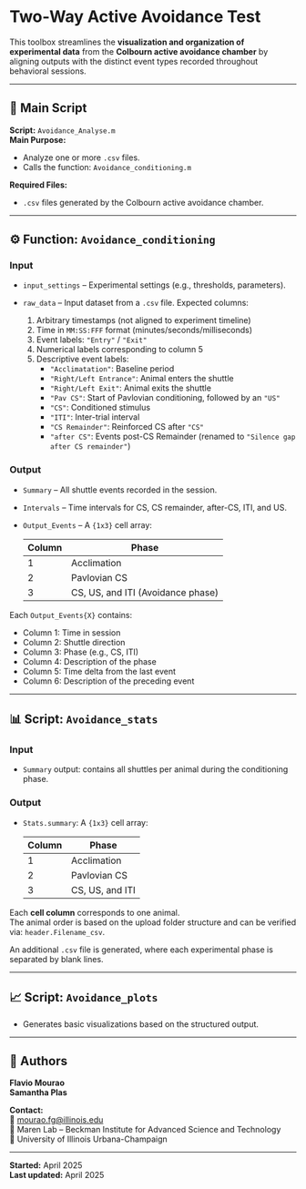 # Two-Way Active Avoidance Test

This toolbox streamlines the **visualization and organization of experimental data** from the **Colbourn active avoidance chamber** by aligning outputs with the distinct event types recorded throughout behavioral sessions.

---

## 📁 Main Script

**Script:** `Avoidance_Analyse.m`  
**Main Purpose:**  
- Analyze one or more `.csv` files.
- Calls the function: `Avoidance_conditioning.m`

**Required Files:**  
- `.csv` files generated by the Colbourn active avoidance chamber.

---

## ⚙️ Function: `Avoidance_conditioning`

### **Input**
- `input_settings` – Experimental settings (e.g., thresholds, parameters).  
- `raw_data` – Input dataset from a `.csv` file. Expected columns:

  1. Arbitrary timestamps (not aligned to experiment timeline)  
  2. Time in `MM:SS:FFF` format (minutes/seconds/milliseconds)  
  3. Event labels: `"Entry"` / `"Exit"`  
  4. Numerical labels corresponding to column 5  
  5. Descriptive event labels:
     - `"Acclimatation"`: Baseline period  
     - `"Right/Left Entrance"`: Animal enters the shuttle  
     - `"Right/Left Exit"`: Animal exits the shuttle  
     - `"Pav CS"`: Start of Pavlovian conditioning, followed by an `"US"`  
     - `"CS"`: Conditioned stimulus  
     - `"ITI"`: Inter-trial interval  
     - `"CS Remainder"`: Reinforced CS after `"CS"`  
     - `"after CS"`: Events post-CS Remainder (renamed to `"Silence gap after CS remainder"`)

### **Output**
- `Summary` – All shuttle events recorded in the session.  
- `Intervals` – Time intervals for CS, CS remainder, after-CS, ITI, and US.  
- `Output_Events` – A `{1x3}` cell array:

  | Column | Phase                    |
  |--------|--------------------------|
  | 1      | Acclimation              |
  | 2      | Pavlovian CS             |
  | 3      | CS, US, and ITI (Avoidance phase) |

Each `Output_Events{X}` contains:
- Column 1: Time in session  
- Column 2: Shuttle direction  
- Column 3: Phase (e.g., CS, ITI)  
- Column 4: Description of the phase  
- Column 5: Time delta from the last event  
- Column 6: Description of the preceding event  

---

## 📊 Script: `Avoidance_stats`

### **Input**
- `Summary` output: contains all shuttles per animal during the conditioning phase.

### **Output**
- `Stats.summary`: A `{1x3}` cell array:

  | Column | Phase                    |
  |--------|--------------------------|
  | 1      | Acclimation              |
  | 2      | Pavlovian CS             |
  | 3      | CS, US, and ITI          |

Each **cell column** corresponds to one animal.  
The animal order is based on the upload folder structure and can be verified via: `header.Filename_csv`.

An additional `.csv` file is generated, where each experimental phase is separated by blank lines.

---

## 📈 Script: `Avoidance_plots`

- Generates basic visualizations based on the structured output.

---

## 👥 Authors

**Flavio Mourao**  
**Samantha Plas**

**Contact:**  
📧 mourao.fg@illinois.edu  
🧠 Maren Lab – Beckman Institute for Advanced Science and Technology  
🏫 University of Illinois Urbana-Champaign

---

**Started:** April 2025  
**Last updated:** April 2025
